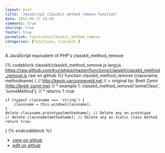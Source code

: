 ```yaml
---
layout: post
title: "JavaScript classkit_method_remove function"
date: 2012-05-17 18:49
comments: true
sharing: true
footer: true
permalink: functions/classkit_method_remove
categories: [functions, classkit ]
---
```

A JavaScript equivalent of PHP's classkit_method_remove
<!-- more -->
{% codeblock classkit/classkit_method_remove.js lang:js https://raw.github.com/kvz/phpjs/master/functions/classkit/classkit_method_remove.js raw on github %}
function classkit_method_remove (classname, methodname) {
    // http://kevin.vanzonneveld.net
    // +   original by: Brett Zamir (http://brett-zamir.me)
    // *     example 1: classkit_method_remove('someClass', 'someMethod');
    // *     returns 1: true

    if (typeof classname === 'string') {
        classname = this.window[classname];
    }
    delete classname.prototype[methodname]; // Delete any on prototype
    // delete classname[methodname]; // Delete any as static class method
    return true;
}
{% endcodeblock %}
<ul>
 <li><a href="https://github.com/kvz/phpjs/blob/master/functions/classkit/classkit_method_remove.js">view on github</a></li>
 <li><a href="https://github.com/kvz/phpjs/edit/master/functions/classkit/classkit_method_remove.js">edit on github</a></li>
</ul>
